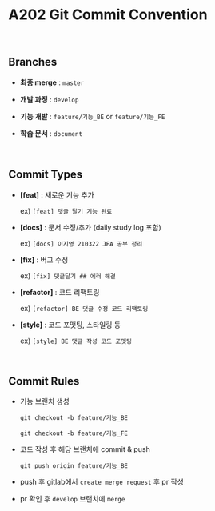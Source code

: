 # A202 Git Commit Convention

<br>

## Branches

- **최종 merge** : `master`
- **개발 과정** : `develop`

- **기능 개발** : `feature/기능_BE` or `feature/기능_FE`
- **학습 문서** : `document`

<br>

## Commit Types

- **[feat]** : 새로운 기능 추가

  ex) `[feat] 댓글 달기 기능 완료`

  

- **[docs]** : 문서 수정/추가 (daily study log 포함)

  ex) `[docs] 이지영 210322 JPA 공부 정리`

  

- **[fix]** : 버그 수정

  ex) `[fix] 댓글달기 ## 에러 해결`

  
- **[refactor]** : 코드 리팩토링

  ex) `[refactor] BE 댓글 수정 코드 리팩토링`

  


- **[style]** : 코드 포맷팅, 스타일링 등

  ex) `[style] BE 댓글 작성 코드 포맷팅`

<br>

## Commit Rules

- 기능 브랜치 생성

  `git checkout -b feature/기능_BE`

  `git checkout -b feature/기능_FE`

- 코드 작성 후 해당 브랜치에 commit & push

  `git push origin feature/기능_BE`

- push 후 gitlab에서 `create merge request` 후 pr 작성

- pr 확인 후 `develop` 브랜치에 `merge` 

